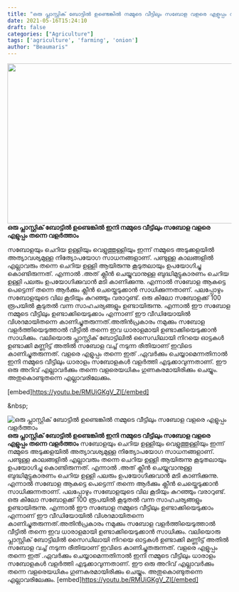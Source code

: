 ```yaml
---
title: "ഒരു പ്ലാസ്റ്റിക് ബോട്ടിൽ ഉണ്ടെങ്കിൽ നമ്മുടെ വീട്ടിലും സബോള വളരെ എളുപ്പം വളർത്താം"
date: 2021-05-16T15:24:10
draft: false
categories: ["Agriculture"]
tags: ['agriculture', 'farming', 'onion']
author: "Beaumaris"
---
```


<strong><a href="https://wordpress-972788-3403151.cloudwaysapps.com/onion-bottle-farming-video/306248/bdd-2276" rel="attachment wp-att-306249"><img class="alignleft size-full wp-image-306249" src="https://cdn.boolokam.com/articles/2021/05/bdd-275.jpg" alt="" width="739" height="360" /></a>ഒരു പ്ലാസ്റ്റിക് ബോട്ടിൽ ഉണ്ടെങ്കിൽ ഇനി നമ്മുടെ വീട്ടിലും സബോള വളരെ എളുപ്പം തന്നെ വളർത്താം</strong>

സബോളയും ചെറിയ ഉള്ളിയും വെളുത്തുള്ളിയും ഇന്ന് നമ്മുടെ അടുക്കളയിൽ അത്യാവശ്യമുള്ള നിത്യോപയോഗ സാധനങ്ങളാണ്. പണ്ടുള്ള കാലങ്ങളിൽ എല്ലാവരും തന്നെ ചെറിയ ഉള്ളി ആയിരുന്നു കൂടുതലായും ഉപയോഗിച്ചു കൊണ്ടിരുന്നത്. എന്നാൽ .അത് ക്ലീൻ ചെയ്യുവാനുള്ള ബുദ്ധിമുട്ടുകാരണം ചെറിയ ഉള്ളി പലരും ഉപയോഗിക്കുവാൻ മടി കാണിക്കുന്നു. എന്നാൽ സബോള ആകട്ടെ പെട്ടെന്ന് തന്നെ ആർക്കും ക്ലീൻ ചെയ്തെടുക്കാൻ സാധിക്കുന്നതാണ്. പലപ്പോഴും സബോളയുടെ വില കൂടിയും കുറഞ്ഞും വരാറുണ്ട്. ഒരു കിലോ സബോളക്ക് 100 രൂപയിൽ കൂടുതൽ വന്ന സാഹചര്യങ്ങളും ഉണ്ടായിരുന്നു. എന്നാൽ ഈ സബോള നമ്മുടെ വീട്ടിലും ഉണ്ടാക്കിയെടുക്കാം എന്നാണ് ഈ വീഡിയോയിൽ വിശദമായിതന്നെ കാണിച്ചുതരുന്നത്.അതിൻപ്രകാരം നമുക്കും സബോള വളർത്തിയെടുത്താൽ വീട്ടിൽ തന്നെ ഇവ ധാരാളമായി ഉണ്ടാക്കിയെടുക്കാൻ സാധിക്കും. വലിയൊരു പ്ലാസ്റ്റിക് ബോട്ടിലിൽ സൈഡിലായി നിറയെ ഓട്ടകൾ ഉണ്ടാക്കി മണ്ണിട്ട് അതിൽ സബോള വച്ച് നടുന്ന രീതിയാണ് ഇവിടെ കാണിച്ചുതരുന്നത്. വളരെ എളുപ്പം തന്നെ ഇത് .ഏവർക്കും ചെയ്യാമെന്നതിനാൽ ഇനി നമ്മുടെ വീട്ടിലും ധാരാളം സബോളകൾ വളർത്തി എടുക്കാവുന്നതാണ്. ഈ ഒരു അറിവ് എല്ലാവർക്കും തന്നെ വളരെയധികം ഗുണകരമായിരിക്കും ചെയ്യും. അതുകൊണ്ടുതന്നെ എല്ലാവരിലേക്കും.

[embed]https://youtu.be/RMUiGKgV_ZI[/embed]

&amp;nbsp;


![ഒരു പ്ലാസ്റ്റിക് ബോട്ടിൽ ഉണ്ടെങ്കിൽ നമ്മുടെ വീട്ടിലും സബോള വളരെ എളുപ്പം വളർത്താം](https://cdn.boolokam.com/articles/2021/05/bdd-275.jpg)**[](https://wordpress-972788-3403151.cloudwaysapps.com/onion-bottle-farming-video/306248/bdd-2276)ഒരു പ്ലാസ്റ്റിക് ബോട്ടിൽ ഉണ്ടെങ്കിൽ ഇനി നമ്മുടെ വീട്ടിലും സബോള വളരെ എളുപ്പം തന്നെ വളർത്താം** സബോളയും ചെറിയ ഉള്ളിയും വെളുത്തുള്ളിയും ഇന്ന് നമ്മുടെ അടുക്കളയിൽ അത്യാവശ്യമുള്ള നിത്യോപയോഗ സാധനങ്ങളാണ്. പണ്ടുള്ള കാലങ്ങളിൽ എല്ലാവരും തന്നെ ചെറിയ ഉള്ളി ആയിരുന്നു കൂടുതലായും ഉപയോഗിച്ചു കൊണ്ടിരുന്നത്. എന്നാൽ .അത് ക്ലീൻ ചെയ്യുവാനുള്ള ബുദ്ധിമുട്ടുകാരണം ചെറിയ ഉള്ളി പലരും ഉപയോഗിക്കുവാൻ മടി കാണിക്കുന്നു. എന്നാൽ സബോള ആകട്ടെ പെട്ടെന്ന് തന്നെ ആർക്കും ക്ലീൻ ചെയ്തെടുക്കാൻ സാധിക്കുന്നതാണ്. പലപ്പോഴും സബോളയുടെ വില കൂടിയും കുറഞ്ഞും വരാറുണ്ട്. ഒരു കിലോ സബോളക്ക് 100 രൂപയിൽ കൂടുതൽ വന്ന സാഹചര്യങ്ങളും ഉണ്ടായിരുന്നു. എന്നാൽ ഈ സബോള നമ്മുടെ വീട്ടിലും ഉണ്ടാക്കിയെടുക്കാം എന്നാണ് ഈ വീഡിയോയിൽ വിശദമായിതന്നെ കാണിച്ചുതരുന്നത്.അതിൻപ്രകാരം നമുക്കും സബോള വളർത്തിയെടുത്താൽ വീട്ടിൽ തന്നെ ഇവ ധാരാളമായി ഉണ്ടാക്കിയെടുക്കാൻ സാധിക്കും. വലിയൊരു പ്ലാസ്റ്റിക് ബോട്ടിലിൽ സൈഡിലായി നിറയെ ഓട്ടകൾ ഉണ്ടാക്കി മണ്ണിട്ട് അതിൽ സബോള വച്ച് നടുന്ന രീതിയാണ് ഇവിടെ കാണിച്ചുതരുന്നത്. വളരെ എളുപ്പം തന്നെ ഇത് .ഏവർക്കും ചെയ്യാമെന്നതിനാൽ ഇനി നമ്മുടെ വീട്ടിലും ധാരാളം സബോളകൾ വളർത്തി എടുക്കാവുന്നതാണ്. ഈ ഒരു അറിവ് എല്ലാവർക്കും തന്നെ വളരെയധികം ഗുണകരമായിരിക്കും ചെയ്യും. അതുകൊണ്ടുതന്നെ എല്ലാവരിലേക്കും. [embed]https://youtu.be/RMUiGKgV_ZI[/embed] &nbsp;
